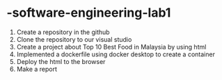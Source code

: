 # -software-engineering-lab1
1. Create a repository in the github
2. Clone the repository to our visual studio
3. Create a project about Top 10 Best Food in Malaysia by using html
4. Implemented a dockerfile using docker desktop to create a container
5. Deploy the html to the browser
6. Make a report
